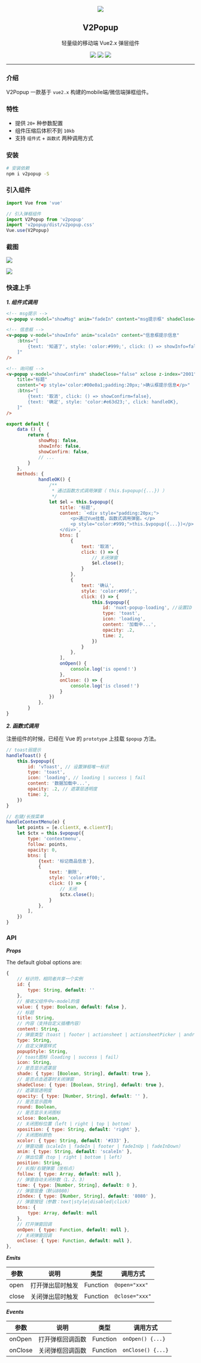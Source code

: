 <p align="center">
    <img src="https://z3.ax1x.com/2021/04/07/c8UKk6.png" />
</p>

<h2 align="center">V2Popup</h2>

<p align="center">轻量级的移动端 Vue2.x 弹层组件</p>

<p align="center">
    <a href="https://www.npmjs.com/package/v2popup"><img src="https://img.shields.io/npm/v/v2popup.svg"/></a>
    <a href="https://vuejs.org/"><img src="https://img.shields.io/badge/vue-2.x-brightgreen.svg?style=flat-square"/></a>
    <img src="https://img.badgesize.io/https://unpkg.com/v2popup/dist/v2popup.umd.min.js?compression=gzip&style=flat-square&label=gzip%20size&color=#4fc08d" />
</p>

---

### 介绍
V2Popup 一款基于 `vue2.x` 构建的mobile端/微信端弹框组件。

### 特性
- 提供 `20+` 种参数配置
- 组件压缩后体积不到 `10kb`
- 支持 `组件式` + `函数式` 两种调用方式

### 安装
```bash
# 安装依赖
npm i v2popup -S
```

### 引入组件
```js
import Vue from 'vue'

// 引入弹框组件
import V2Popup from 'v2popup'
import 'v2popup/dist/v2popup.css'
Vue.use(V2Popup)
```

### 截图
![](https://z3.ax1x.com/2021/04/07/c8UMtK.png)

![](https://z3.ax1x.com/2021/04/07/c8U31e.gif)

### 快速上手
***1. 组件式调用***
```html
<!-- msg提示 -->
<v-popup v-model="showMsg" anim="fadeIn" content="msg提示框" shadeClose="false" time="3" />

<!-- 信息框 -->
<v-popup v-model="showInfo" anim="scaleIn" content="信息框提示信息"
    :btns="[
        {text: '知道了', style: 'color:#999;', click: () => showInfo=false},
    ]"
/>

<!-- 询问框 -->
<v-popup v-model="showConfirm" shadeClose="false" xclose z-index="2001"
    title="标题"
    content="<p style='color:#00e0a1;padding:20px;'>确认框提示信息</p>"
    :btns="[
        {text: '取消', click: () => showConfirm=false},
        {text: '确定', style: 'color:#e63d23;', click: handleOK},
    ]"
/>
```
```js
export default {
    data () {
        return {
            showMsg: false,
            showInfo: false,
            showConfirm: false,
            // ...
        }
    },
    methods: {
            handleOK() {
                /**
                 * 通过函数方式调用弹窗（ this.$vpopup({...}) ）
                 */
                let $el = this.$vpopup({
                    title: '标题',
                    content: `<div style="padding:20px;">
                        <p>通过Vue挂载，函数式调用弹窗。</p>
                        <p style="color:#999;">this.$vpopup({...})</p>
                    </div>`,
                    btns: [
                        {
                            text: '取消',
                            click: () => {
                                // 关闭弹窗
                                $el.close();
                            }
                        },
                        {
                            text: '确认',
                            style: 'color:#09f;',
                            click: () => {
                                this.$vpopup({
                                    id: 'nuxt-popup-loading', //设置ID
                                    type: 'toast',
                                    icon: 'loading',
                                    content: '加载中...',
                                    opacity: .2,
                                    time: 2,
                                })
                            }
                        },
                    ],
                    onOpen() {
                        console.log('is opend！')
                    },
                    onClose: () => {
                        console.log('is closed！')
                    }
                })
            },
        }
}
```

***2. 函数式调用***

注册组件的时候，已经在 Vue 的 `prototype` 上挂载 `$popup` 方法。

```js
// toast弱提示
handleToast() {
    this.$vpopup({
        id: 'vToast', // 设置弹框唯一标识
        type: 'toast',
        icon: 'loading', // loading | success | fail
        content: '数据加载中...',
        opacity: .2, // 遮罩层透明度
        time: 2,
    })
}

// 右键/长按菜单
handleContextMenu(e) {
    let points = [e.clientX, e.clientY];
    let $ctx = this.$vpopup({
        type: 'contextmenu',
        follow: points,
        opacity: 0,
        btns: [
            {text: '标记商品信息'},
            {
                text: '删除',
                style: 'color:#f00;',
                click: () => {
                    // 关闭
                    $ctx.close();
                }
            },
        ],
    })
}
```

### API
***Props***

The default global options are:

```js
{
    // 标识符，相同者共享一个实例
    id: {
        type: String, default: ''
    },
    // 接收父组件中v-model的值
    value: { type: Boolean, default: false },
    // 标题
    title: String,
    // 内容（支持自定义插槽内容）
    content: String,
    // 弹窗类型（toast | footer | actionsheet | actionsheetPicker | android/ios）
    type: String,
    // 自定义弹窗样式
    popupStyle: String,
    // toast图标（loading | success | fail）
    icon: String,
    // 是否显示遮罩层
    shade: { type: [Boolean, String], default: true },
    // 是否点击遮罩时关闭弹窗
    shadeClose: { type: [Boolean, String], default: true },
    // 遮罩层透明度
    opacity: { type: [Number, String], default: '' },
    // 是否显示圆角
    round: Boolean,
    // 是否显示关闭图标
    xclose: Boolean,
    // 关闭图标位置（left | right | top | bottom）
    xposition: { type: String, default: 'right' },
    // 关闭图标颜色
    xcolor: { type: String, default: '#333' },
    // 弹窗动画（scaleIn | fadeIn | footer | fadeInUp | fadeInDown）
    anim: { type: String, default: 'scaleIn' },
    // 弹出位置（top | right | bottom | left）
    position: String,
    // 长按/右键弹窗（坐标点）
    follow: { type: Array, default: null },
    // 弹窗自动关闭秒数（1、2、3）
    time: { type: [Number, String], default: 0 },
    // 弹窗层叠（默认8080）
    zIndex: { type: [Number, String], default: '8080' },
    // 弹窗按钮（参数：text|style|disabled|click）
    btns: {
        type: Array, default: null
    },
    // 打开弹窗回调
    onOpen: { type: Function, default: null },
    // 关闭弹窗回调
    onClose: { type: Function, default: null },
},
```

***Emits***

| 参数 | 说明 | 类型 | 调用方式
| --- | --- | --- | ---
| open | 打开弹出层时触发 | Function | `@open="xxx"`
| close | 关闭弹出层时触发 | Function | `@close="xxx"`


***Events***

| 参数 | 说明 | 类型 | 调用方式
| --- | --- | --- | ---
| onOpen | 打开弹框回调函数 | Function | `onOpen() {...}`
| onClose | 关闭弹框回调函数 | Function | `onClose() {...}`